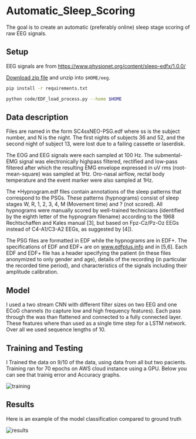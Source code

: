 # Automatic_Sleep_Scoring

The goal is to create an automatic (preferably online) sleep stage scoring of raw EEG signals.

## Setup

EEG signals are from https://www.physionet.org/content/sleep-edfx/1.0.0/

[Download zip file](https://www.physionet.org/static/published-projects/sleep-edfx/sleep-edf-database-expanded-1.0.0.zip) and unzip into `$HOME/eeg`.

```bash
pip install -r requirements.txt

python code/EDF_load_process.py --home $HOME
```

## Data description

Files are named in the form SC4ssNEO-PSG.edf where ss is the subject number, and N is the night. The first nights of subjects 36 and 52, and the second night of subject 13, were lost due to a failing cassette or laserdisk.

The EOG and EEG signals were each sampled at 100 Hz. The submental-EMG signal was electronically highpass filtered, rectified and low-pass filtered after which the resulting EMG envelope expressed in uV rms (root-mean-square) was sampled at 1Hz. Oro-nasal airflow, rectal body temperature and the event marker were also sampled at 1Hz.

The *Hypnogram.edf files contain annotations of the sleep patterns that correspond to the PSGs. These patterns (hypnograms) consist of sleep stages W, R, 1, 2, 3, 4, M (Movement time) and ? (not scored). All hypnograms were manually scored by well-trained technicians (identified by the eighth letter of the hypnogram filename) according to the 1968 Rechtschaffen and Kales manual [3], but based on Fpz-Cz/Pz-Oz EEGs instead of C4-A1/C3-A2 EEGs, as suggested by [4]).

The PSG files are formatted in EDF while the hypnograms are in EDF+. The specifications of EDF and EDF+ are on www.edfplus.info and in [5,6]. Each EDF and EDF+ file has a header specifying the patient (in these files anonymized to only gender and age), details of the recording (in particular the recorded time period), and characteristics of the signals including their amplitude calibration.

## Model

I used a two stream CNN with different filter sizes on two EEG and one ECoG channels (to capture low and high frequency features). Each pass through the was than flattened and connected to a fully connected layer. These features where than used as a single time step for a LSTM network. Over all we used sequence lengths of 10.

## Training and Testing

I Trained the data on 9/10 of the data, using data from all but two pacients. Training ran for 70 epochs on AWS cloud instance using a GPU. Below you can see that trainig error and Accuracy graphs.

![training](training.png)

## Results

Here is an example of the model classification compared to ground truth

![results](results.png)


